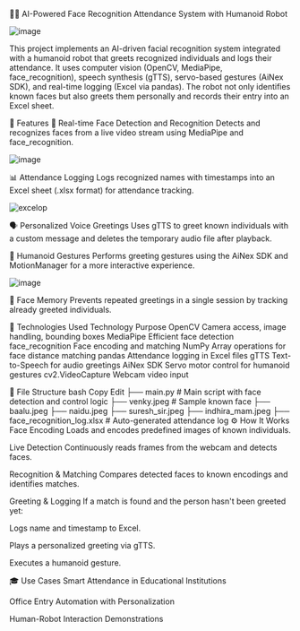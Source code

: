👤🤖 AI-Powered Face Recognition Attendance System with Humanoid Robot 


![image](https://github.com/user-attachments/assets/32bde8d9-32cd-4891-9365-29b93d617580)


This project implements an AI-driven facial recognition system integrated with a humanoid robot that greets recognized individuals and logs their attendance. It uses computer vision (OpenCV, MediaPipe, face_recognition), speech synthesis (gTTS), servo-based gestures (AiNex SDK), and real-time logging (Excel via pandas). The robot not only identifies known faces but also greets them personally and records their entry into an Excel sheet.

🚀 Features
🎯 Real-time Face Detection and Recognition
Detects and recognizes faces from a live video stream using MediaPipe and face_recognition.


![image](https://github.com/user-attachments/assets/47a51563-10ea-4826-850a-fd80045bcae4)




📊 Attendance Logging
Logs recognized names with timestamps into an Excel sheet (.xlsx format) for attendance tracking.


![excelop](https://github.com/user-attachments/assets/feec15c2-83cf-408a-9163-97dac1fe18bd)



🗣️ Personalized Voice Greetings
Uses gTTS to greet known individuals with a custom message and deletes the temporary audio file after playback.

🤖 Humanoid Gestures
Performs greeting gestures using the AiNex SDK and MotionManager for a more interactive experience.

![image](https://github.com/user-attachments/assets/4892dc32-1904-4ad9-8a9a-60b831e45cd0)


🧠 Face Memory
Prevents repeated greetings in a single session by tracking already greeted individuals.

🧩 Technologies Used
Technology	Purpose
OpenCV	Camera access, image handling, bounding boxes
MediaPipe	Efficient face detection
face_recognition	Face encoding and matching
NumPy	Array operations for face distance matching
pandas	Attendance logging in Excel files
gTTS	Text-to-Speech for audio greetings
AiNex SDK	Servo motor control for humanoid gestures
cv2.VideoCapture	Webcam video input

📁 File Structure
bash
Copy
Edit
├── main.py                      # Main script with face detection and control logic
├── venky.jpeg                   # Sample known face
├── baalu.jpeg
├── naidu.jpeg
├── suresh_sir.jpeg
├── indhira_mam.jpeg
├── face_recognition_log.xlsx    # Auto-generated attendance log
⚙️ How It Works
Face Encoding
Loads and encodes predefined images of known individuals.

Live Detection
Continuously reads frames from the webcam and detects faces.

Recognition & Matching
Compares detected faces to known encodings and identifies matches.

Greeting & Logging
If a match is found and the person hasn't been greeted yet:

Logs name and timestamp to Excel.

Plays a personalized greeting via gTTS.

Executes a humanoid gesture.


🎓 Use Cases
Smart Attendance in Educational Institutions

Office Entry Automation with Personalization

Human-Robot Interaction Demonstrations

